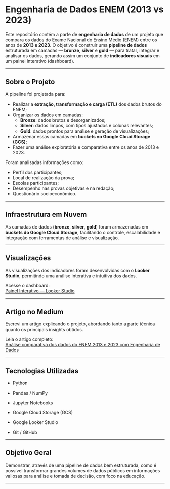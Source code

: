 # Engenharia de Dados ENEM (2013 vs 2023)

Este repositório contém a parte de **engenharia de dados** de um projeto que compara os dados do Exame Nacional do Ensino Médio (ENEM) entre os anos de **2013 e 2023**. O objetivo é construir uma **pipeline de dados** estruturada em camadas — **bronze**, **silver** e **gold** — para tratar, integrar e analisar os dados, gerando assim um conjunto de **indicadores visuais** em um painel interativo (dashboard).

---

## Sobre o Projeto

A pipeline foi projetada para:

- Realizar a **extração, transformação e carga (ETL)** dos dados brutos do ENEM;
- Organizar os dados em camadas:
  - **Bronze**: dados brutos e desorganizados;
  - **Silver**: dados limpos, com tipos ajustados e colunas relevantes;
  - **Gold**: dados prontos para análise e geração de visualizações;
- Armazenar essas camadas em **buckets no Google Cloud Storage (GCS)**;
- Fazer uma análise exploratória e comparativa entre os anos de 2013 e 2023.

Foram analisadas informações como:

- Perfil dos participantes;
- Local de realização da prova;
- Escolas participantes;
- Desempenho nas provas objetivas e na redação;
- Questionário socioeconômico.

---

## Infraestrutura em Nuvem

As camadas de dados (**bronze**, **silver**, **gold**) foram armazenadas em **buckets do Google Cloud Storage**, facilitando o controle, escalabilidade e integração com ferramentas de análise e visualização.

---

## Visualizações

As visualizações dos indicadores foram desenvolvidas com o **Looker Studio**, permitindo uma análise interativa e intuitiva dos dados.

Acesse o dashboard:  
[Painel Interativo — Looker Studio](https://lookerstudio.google.com/reporting/dca243be-c6e6-487e-a032-f5ab5b456b76)

---

## Artigo no Medium

Escrevi um artigo explicando o projeto, abordando tanto a parte técnica quanto os principais insights obtidos.

Leia o artigo completo:  
[Análise comparativa dos dados do ENEM 2013 e 2023 com Engenharia de Dados](https://medium.com/@gustgoncalves/an%C3%A1lise-comparativa-dos-dados-do-enem-2013-e-2023-com-engenharia-de-dados-78e5c6cb8388)

---

## Tecnologias Utilizadas

- Python

- Pandas / NumPy

- Jupyter Notebooks

- Google Cloud Storage (GCS)

- Google Looker Studio

- Git / GitHub

---

## Objetivo Geral

Demonstrar, através de uma pipeline de dados bem estruturada, como é possível transformar grandes volumes de dados públicos em informações valiosas para análise e tomada de decisão, com foco na educação.

---
